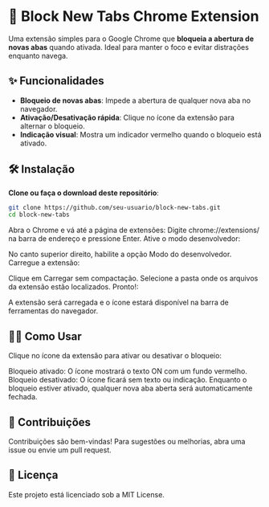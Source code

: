 # 🚫 Block New Tabs Chrome Extension

Uma extensão simples para o Google Chrome que **bloqueia a abertura de novas abas** quando ativada. Ideal para manter o foco e evitar distrações enquanto navega.

## ✨ Funcionalidades

- **Bloqueio de novas abas**: Impede a abertura de qualquer nova aba no navegador.
- **Ativação/Desativação rápida**: Clique no ícone da extensão para alternar o bloqueio.
- **Indicação visual**: Mostra um indicador vermelho quando o bloqueio está ativado.

## 🛠️ Instalação

 **Clone ou faça o download deste repositório**:
   ```bash
   git clone https://github.com/seu-usuario/block-new-tabs.git
   cd block-new-tabs
   ```
Abra o Chrome e vá até a página de extensões:
Digite chrome://extensions/ na barra de endereço e pressione Enter.
Ative o modo desenvolvedor:

No canto superior direito, habilite a opção Modo do desenvolvedor.
Carregue a extensão:

Clique em Carregar sem compactação.
Selecione a pasta onde os arquivos da extensão estão localizados.
Pronto!:

A extensão será carregada e o ícone estará disponível na barra de ferramentas do navegador.
## 🧑‍🏫 Como Usar
Clique no ícone da extensão para ativar ou desativar o bloqueio:

Bloqueio ativado: O ícone mostrará o texto ON com um fundo vermelho.
Bloqueio desativado: O ícone ficará sem texto ou indicação.
Enquanto o bloqueio estiver ativado, qualquer nova aba aberta será automaticamente fechada.

## 🤝 Contribuições
Contribuições são bem-vindas! Para sugestões ou melhorias, abra uma issue ou envie um pull request.

## 📝 Licença
Este projeto está licenciado sob a MIT License.
